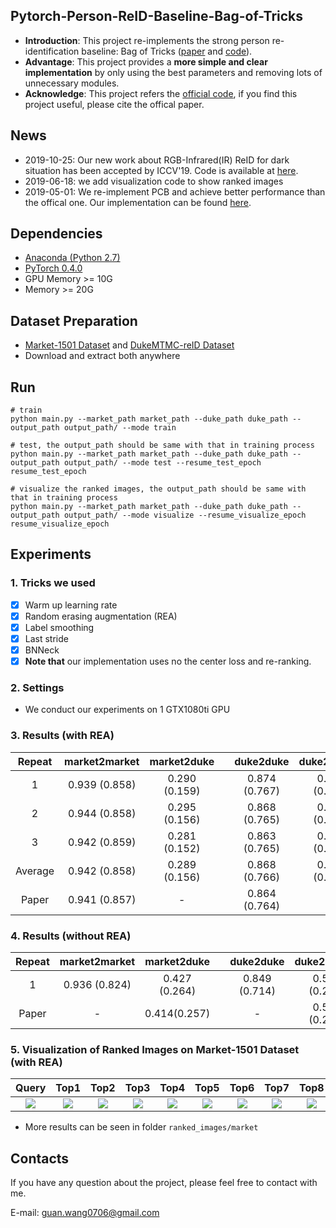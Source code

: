 ## Pytorch-Person-ReID-Baseline-Bag-of-Tricks
* **Introduction**: This project re-implements the strong person re-identification baseline: Bag of Tricks ([paper](https://arxiv.org/abs/1903.07071) and [code](https://github.com/wangguanan/Pytorch-Person-REID-Baseline-Bag-of-Tricks)).
* **Advantage**: This project provides a **more simple and clear implementation** by only using the best parameters and removing lots of unnecessary modules.
* **Acknowledge**: This project refers the [official code](https://github.com/michuanhaohao/reid-strong-baseline), if you find this project useful, please cite the offical paper.

## News
* 2019-10-25: Our new work about RGB-Infrared(IR) ReID for dark situation has been accepted by ICCV'19. Code is available at  [here](https://github.com/wangguanan/AlignGAN).
* 2019-06-18: we add visualization code to show ranked images 
* 2019-05-01: We re-implement PCB and achieve better performance than the offical one. Our implementation can be found [here](https://github.com/wangguanan/Pytorch-Person-ReID-Baseline-PCB-Beyond-Part-Models).

## Dependencies
* [Anaconda (Python 2.7)](https://www.anaconda.com/download/)
* [PyTorch 0.4.0](http://pytorch.org/)
* GPU Memory >= 10G
* Memory >= 20G

## Dataset Preparation
* [Market-1501 Dataset](https://jingdongwang2017.github.io/Projects/ReID/Datasets/Market-1501.html) and [DukeMTMC-reID Dataset](https://github.com/layumi/DukeMTMC-reID_evaluation)
* Download and extract both anywhere

## Run
```
# train
python main.py --market_path market_path --duke_path duke_path --output_path output_path/ --mode train 
```

```
# test, the output_path should be same with that in training process
python main.py --market_path market_path --duke_path duke_path --output_path output_path/ --mode test --resume_test_epoch resume_test_epoch
```

```
# visualize the ranked images, the output_path should be same with that in training process
python main.py --market_path market_path --duke_path duke_path --output_path output_path/ --mode visualize --resume_visualize_epoch resume_visualize_epoch
```

## Experiments

### 1. Tricks we used
* [x] Warm up learning rate
* [x] Random erasing augmentation (REA)
* [x] Label smoothing
* [x] Last stride
* [x] BNNeck
* [x] **Note that** our implementation uses no the center loss and re-ranking.

### 2. Settings
* We conduct our experiments on 1 GTX1080ti GPU

### 3. Results (with REA)

| Repeat | market2market | market2duke | | duke2duke |  duke2market |
| :---:                             | :---: | :---: | - |:---: | :---: |
| 1 | 0.939 (0.858) | 0.290 (0.159) | | 0.874 (0.767) | 0.486 (0.210) | 
| 2 | 0.944 (0.858) | 0.295 (0.156) | | 0.868 (0.765) | 0.492 (0.223) |
| 3 | 0.942 (0.859) | 0.281 (0.152) | | 0.863 (0.765) | 0.485 (0.221) |
| Average | 0.942 (0.858) | 0.289 (0.156) | | 0.868 (0.766) | 0.488 (0.218) |
| Paper | 0.941 (0.857) | - | | 0.864 (0.764) |

### 4. Results (without REA)
| Repeat | market2market | market2duke | | duke2duke |  duke2market |
| :---:                             | :---: | :---: | - |:---: | :---: |
| 1 | 0.936 (0.824) | 0.427 (0.264) | | 0.849 (0.714) | 0.556 (0.269) |
| Paper | - | 0.414(0.257) | | - | 0.543 (0.255) |  

### 5. Visualization of Ranked Images on Market-1501 Dataset (with REA)
| Query | Top1  | Top2  | Top3  | Top4  | Top5  | Top6  | Top7  | Top8  | Top9  | Top10 |
| :---: | :---: | :---: | :---: | :---: | :---: | :---: | :---: | :---: | :---: | :---: |
| ![](https://github.com/wangguanan/Pytorch-Person-REID-Baseline-Bag-of-Tricks/blob/master/ranked_images/market/0005_c1s1_001351_00.jpg/query_top000_name_0005_c1s1_001351_00.jpg?raw=true) | ![](https://github.com/wangguanan/Pytorch-Person-REID-Baseline-Bag-of-Tricks/blob/master/ranked_images/market/0005_c1s1_001351_00.jpg/gallery_top001_name_0005_c3s2_088328_02.jpg?raw=true) | ![](https://github.com/wangguanan/Pytorch-Person-REID-Baseline-Bag-of-Tricks/blob/master/ranked_images/market/0005_c1s1_001351_00.jpg/gallery_top002_name_0005_c5s1_000401_03.jpg?raw=true) | ![](https://github.com/wangguanan/Pytorch-Person-REID-Baseline-Bag-of-Tricks/blob/master/ranked_images/market/0005_c1s1_001351_00.jpg/gallery_top003_name_0005_c5s1_000426_02.jpg?raw=true) | ![](https://github.com/wangguanan/Pytorch-Person-REID-Baseline-Bag-of-Tricks/blob/master/ranked_images/market/0005_c1s1_001351_00.jpg/gallery_top004_name_0005_c4s1_006951_03.jpg?raw=true) | ![](https://github.com/wangguanan/Pytorch-Person-REID-Baseline-Bag-of-Tricks/blob/master/ranked_images/market/0005_c1s1_001351_00.jpg/gallery_top005_name_0005_c5s1_001026_01.jpg?raw=true) | ![](https://github.com/wangguanan/Pytorch-Person-REID-Baseline-Bag-of-Tricks/blob/master/ranked_images/market/0005_c1s1_001351_00.jpg/gallery_top006_name_0005_c3s3_060878_01.jpg?raw=true) | ![](https://github.com/wangguanan/Pytorch-Person-REID-Baseline-Bag-of-Tricks/blob/master/ranked_images/market/0005_c1s1_001351_00.jpg/gallery_top007_name_0005_c5s1_001426_01.jpg?raw=true) | ![](https://github.com/wangguanan/Pytorch-Person-REID-Baseline-Bag-of-Tricks/blob/master/ranked_images/market/0005_c1s1_001351_00.jpg/gallery_top008_name_0005_c5s1_014501_01.jpg?raw=true) | ![](https://github.com/wangguanan/Pytorch-Person-REID-Baseline-Bag-of-Tricks/blob/master/ranked_images/market/0005_c1s1_001351_00.jpg/gallery_top009_name_0005_c5s1_000626_02.jpg?raw=true) | ![](https://github.com/wangguanan/Pytorch-Person-REID-Baseline-Bag-of-Tricks/blob/master/ranked_images/market/0005_c1s1_001351_00.jpg/gallery_top010_name_0005_c3s3_074344_01.jpg?raw=true)

* More results can be seen in folder ```ranked_images/market```


## Contacts
If you have any question about the project, please feel free to contact with me.

E-mail: guan.wang0706@gmail.com
